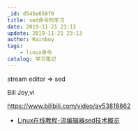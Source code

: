 ```yaml
---
_id: d545e650f0
title: sed命令的学习
date: 2019-11-21 23:13
update: 2019-11-21 23:13
author: Rainboy
tags:
    - linux命令
catalog: 学习笔记
---
```


stream editor => sed

Bill Joy,vi

https://www.bilibili.com/video/av53818862

- [Linux在线教程-流编辑器sed技术概览](https://www.bilibili.com/video/av41472268)
